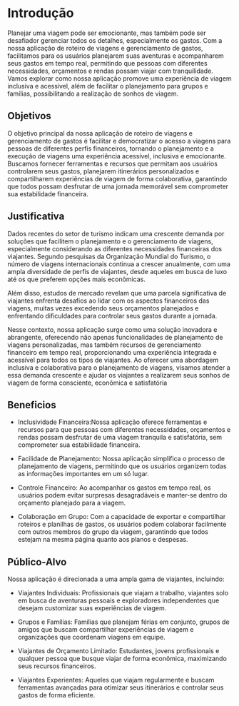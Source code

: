 # Introdução

Planejar uma viagem pode ser emocionante, mas também pode ser desafiador gerenciar todos os detalhes, especialmente os gastos. Com a nossa aplicação de roteiro de viagens e gerenciamento de gastos, facilitamos para os usuários planejarem suas aventuras e acompanharem seus gastos em tempo real, permitindo que pessoas com diferentes necessidades, orçamentos e rendas possam viajar com tranquilidade. Vamos explorar como nossa aplicação promove uma experiência de viagem inclusiva e acessível, além de facilitar o planejamento para grupos e famílias, possibilitando a realização de sonhos de viagem.


## Objetivos

O objetivo principal da nossa aplicação de roteiro de viagens e gerenciamento de gastos é facilitar e democratizar o acesso a viagens para pessoas de diferentes perfis financeiros, tornando o planejamento e a execução de viagens uma experiência acessível, inclusiva e emocionante. Buscamos fornecer ferramentas e recursos que permitam aos usuários controlarem seus gastos, planejarem itinerários personalizados e compartilharem experiências de viagem de forma colaborativa, garantindo que todos possam desfrutar de uma jornada memorável sem comprometer sua estabilidade financeira.

## Justificativa

Dados recentes do setor de turismo indicam uma crescente demanda por soluções que facilitem o planejamento e o gerenciamento de viagens, especialmente considerando as diferentes necessidades financeiras dos viajantes. Segundo pesquisas da Organização Mundial do Turismo, o número de viagens internacionais continua a crescer anualmente, com uma ampla diversidade de perfis de viajantes, desde aqueles em busca de luxo até os que preferem opções mais econômicas.

Além disso, estudos de mercado revelam que uma parcela significativa de viajantes enfrenta desafios ao lidar com os aspectos financeiros das viagens, muitas vezes excedendo seus orçamentos planejados e enfrentando dificuldades para controlar seus gastos durante a jornada.

Nesse contexto, nossa aplicação surge como uma solução inovadora e abrangente, oferecendo não apenas funcionalidades de planejamento de viagens personalizadas, mas também recursos de gerenciamento financeiro em tempo real, proporcionando uma experiência integrada e acessível para todos os tipos de viajantes. Ao oferecer uma abordagem inclusiva e colaborativa para o planejamento de viagens, visamos atender a essa demanda crescente e ajudar os viajantes a realizarem seus sonhos de viagem de forma consciente, econômica e satisfatória

## Beneficios

- Inclusividade Financeira:Nossa aplicação oferece ferramentas e recursos para que pessoas com diferentes necessidades, orçamentos e rendas possam desfrutar de uma viagem tranquila e satisfatória, sem comprometer sua estabilidade financeira.

 - Facilidade de Planejamento: Nossa aplicação simplifica o processo de planejamento de viagens, permitindo que os usuários organizem todas as informações importantes em um só lugar.
-  Controle Financeiro: Ao acompanhar os gastos em tempo real, os usuários podem evitar surpresas desagradáveis e manter-se dentro do orçamento planejado para a viagem.
  - Colaboração em Grupo: Com a capacidade de exportar e compartilhar roteiros e planilhas de gastos, os usuários podem colaborar facilmente com outros membros do grupo da viagem, garantindo que todos estejam na mesma página quanto aos planos e despesas.


## Público-Alvo

Nossa aplicação é direcionada a uma ampla gama de viajantes, incluindo:

- Viajantes Individuais: Profissionais que viajam a trabalho, viajantes solo em busca de aventuras pessoais e exploradores independentes que desejam customizar suas experiências de viagem.

- Grupos e Famílias: Famílias que planejam férias em conjunto, grupos de amigos que buscam compartilhar experiências de viagem e organizações que coordenam viagens em equipe.

- Viajantes de Orçamento Limitado: Estudantes, jovens profissionais e qualquer pessoa que busque viajar de forma econômica, maximizando seus recursos financeiros.

- Viajantes Experientes: Aqueles que viajam regularmente e buscam ferramentas avançadas para otimizar seus itinerários e controlar seus gastos de forma eficiente.
